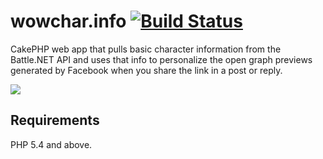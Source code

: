 # wowchar.info  [![Build Status](https://travis-ci.org/chrisvogt/wowchar-info.svg)](https://travis-ci.org/chrisvogt/wowchar-info)

CakePHP web app that pulls basic character information from the Battle.NET API and uses that info to personalize the open graph previews generated by Facebook when you share the link in a post or reply.

<a href="http://wowchar.info"><img src="http://i.imgur.com/NAuq5zT.gif" hspace="0" vspace="0"></a>

## Requirements

PHP 5.4 and above.
